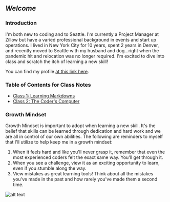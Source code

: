 ## _Welcome_ 

### Introduction 

I'm both new to coding and to Seattle. I'm currently a Project Manager at Zillow but have a varied professional background in events and start up operations. I lived in New York City for 10 years, spent 2 years in Denver, and recently moved to Seattle with my husband and dog...right when the pandemic hit and relocation was no longer required. I'm excited to dive into class and scratch the itch of learning a new skill! 

You can find my profile [at this link here](https://github.com/hmay1415).

### Table of Contents for Class Notes
- [Class 1: Learning Markdowns](markdowns.md)
- [Class 2: The Coder's Computer](coderscomputer.md)

### Growth Mindset 

Growth Mindset is important to adopt when learning a new skill. It's the belief that skills can be learned through dedication and hard work and we are all in control of our own abilities. The following are reminders to myself that I'll utilize to help keep me in a growth mindset:

1. When it feels hard and like you'll never grasp it, remember that even the most experienced coders felt the exact same way. You'll get through it.
2. When you see a challenge, view it as an exciting opportunity to learn, even if you stumble along the way.
3. View mistakes as great learning tools! Think about all the mistakes you've made in the past and how rarely you've made them a second time. 

![alt text](https://edsurge.imgix.net/uploads/post/image/12467/mind_as_muscle-1565189295.jpg)


